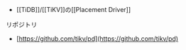 - [[TiDB]]/[[TiKV]]の[[Placement Driver]]

リポジトリ
- [https://github.com/tikv/pd](https://github.com/tikv/pd)
